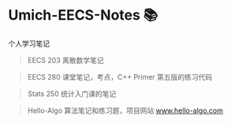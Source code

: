 # Umich-EECS-Notes 📚

个人学习笔记

> EECS 203 离散数学笔记

> EECS 280 课堂笔记，考点，C++ Primer 第五版的练习代码

> Stats 250 统计入门课的笔记 

> Hello-Algo 算法笔记和练习题，项目网站 www.hello-algo.com